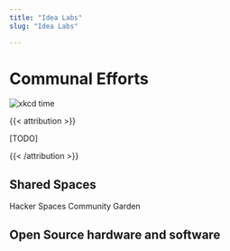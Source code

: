 ```yaml
---
title: "Idea Labs"
slug: "Idea Labs"

---
```


# Communal Efforts

![xkcd time](/xkcdtime.jpg ':size=50%')

{{< attribution >}}

[TODO]

{{< /attribution >}}

## Shared Spaces

Hacker Spaces
Community Garden

## Open Source hardware and software